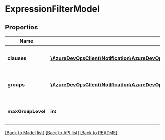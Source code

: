 # ExpressionFilterModel

## Properties
Name | Type | Description | Notes
------------ | ------------- | ------------- | -------------
**clauses** | [**\AzureDevOpsClient\Notification\AzureDevOpsClient\Notification\Model\ExpressionFilterClause[]**](ExpressionFilterClause.md) | Flat list of clauses in this subscription | [optional] 
**groups** | [**\AzureDevOpsClient\Notification\AzureDevOpsClient\Notification\Model\ExpressionFilterGroup[]**](ExpressionFilterGroup.md) | Grouping of clauses in the subscription | [optional] 
**maxGroupLevel** | **int** | Max depth of the Subscription tree | [optional] 

[[Back to Model list]](../README.md#documentation-for-models) [[Back to API list]](../README.md#documentation-for-api-endpoints) [[Back to README]](../README.md)


